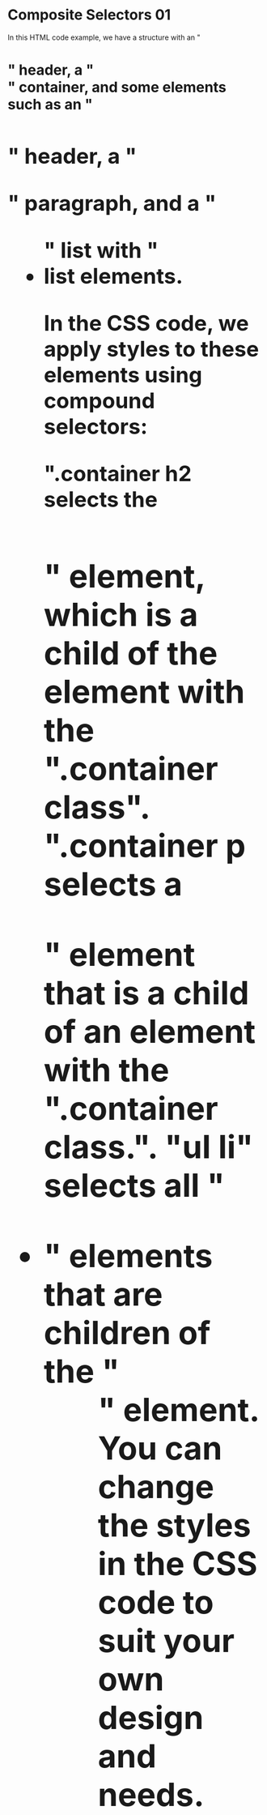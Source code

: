# Composite Selectors 01

In this HTML code example, we have a structure with an "<h1>" header, a "<div>" container, and some elements such as an "<h2>" header, a "<p>" paragraph, and a "<ul>" list with "<li> list elements.

In the CSS code, we apply styles to these elements using compound selectors:

".container h2 selects the <h2>" element, which is a child of the element with the ".container class".
".container p selects a <p>" element that is a child of an element with the ".container class.".
"ul li" selects all "<li>" elements that are children of the "<ul>" element.
You can change the styles in the CSS code to suit your own design and needs.
